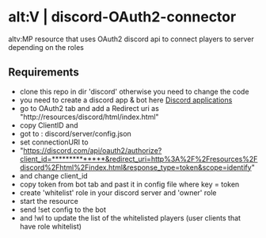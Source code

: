# alt:V | discord-OAuth2-connector
altv:MP resource that uses OAuth2 discord api to connect players to server depending on the roles

## Requirements

* clone this repo in dir 'discord' otherwise you need to change the code
* you need to create a discord app & bot here [Discord applications](https://discord.com/developers/applications)
* go to OAuth2 tab and add a Redirect uri as "http://resources/discord/html/index.html"
* copy ClientID and 
* got to : discord/server/config.json
* set connectionURI to 
* "https://discord.com/api/oauth2/authorize?client_id=**************&redirect_uri=http%3A%2F%2Fresources%2Fdiscord%2Fhtml%2Findex.html&response_type=token&scope=identify"
* and change client_id
* copy token from bot tab and past it in config file where key = token 
* create 'whitelist' role in your discord server and 'owner' role
* start the resource
* send !set config to the bot 
* and !wl to update the list of the whitelisted players (user clients that have role whitelist)